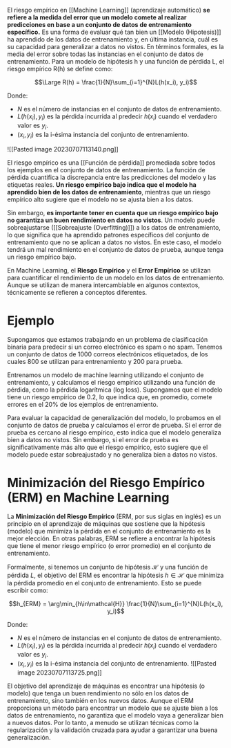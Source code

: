 El riesgo empírico en [[Machine Learning]] (aprendizaje automático) **se refiere a la medida del error que un modelo comete al realizar predicciones en base a un conjunto de datos de entrenamiento específico.** Es una forma de evaluar qué tan bien un [[Modelo (Hipotesis)]] ha aprendido de los datos de entrenamiento y, en última instancia, cuál es su capacidad para generalizar a datos no vistos. En términos formales, es la media del error sobre todas las instancias en el conjunto de datos de entrenamiento. Para un modelo de hipótesis h y una función de pérdida L, el riesgo empírico R(h) se define como:

$$\Large R(h) = \frac{1}{N}\sum_{i=1}^{N}L(h(x_i), y_i)$$

Donde:

- $N$ es el número de instancias en el conjunto de datos de entrenamiento.
- $L(h(x_i), y_i)$ es la pérdida incurrida al predecir $h(x_i)$ cuando el verdadero valor es $y_i$.
- $(x_i, y_i)$ es la i-ésima instancia del conjunto de entrenamiento.

![[Pasted image 20230707113140.png]]

El riesgo empírico es una [[Función de pérdida]] promediada sobre todos los ejemplos en el conjunto de datos de entrenamiento. La función de pérdida cuantifica la discrepancia entre las predicciones del modelo y las etiquetas reales. **Un riesgo empírico bajo indica que el modelo ha aprendido bien de los datos de entrenamiento**, mientras que un riesgo empírico alto sugiere que el modelo no se ajusta bien a los datos.

Sin embargo, **es importante tener en cuenta que un riesgo empírico bajo no garantiza un buen rendimiento en datos no vistos**. Un modelo puede sobreajustarse ([[Sobreajuste (Overfitting)]]) a los datos de entrenamiento, lo que significa que ha aprendido patrones específicos del conjunto de entrenamiento que no se aplican a datos no vistos. En este caso, el modelo tendrá un mal rendimiento en el conjunto de datos de prueba, aunque tenga un riesgo empírico bajo.

En Machine Learning, el **Riesgo Empírico** y el **Error Empírico** se utilizan para cuantificar el rendimiento de un modelo en los datos de entrenamiento. Aunque se utilizan de manera intercambiable en algunos contextos, técnicamente se refieren a conceptos diferentes.

# Ejemplo

Supongamos que estamos trabajando en un problema de clasificación binaria para predecir si un correo electrónico es spam o no spam. Tenemos un conjunto de datos de 1000 correos electrónicos etiquetados, de los cuales 800 se utilizan para entrenamiento y 200 para prueba.

Entrenamos un modelo de machine learning utilizando el conjunto de entrenamiento, y calculamos el riesgo empírico utilizando una función de pérdida, como la pérdida logarítmica (log loss). Supongamos que el modelo tiene un riesgo empírico de 0.2, lo que indica que, en promedio, comete errores en el 20% de los ejemplos de entrenamiento.

Para evaluar la capacidad de generalización del modelo, lo probamos en el conjunto de datos de prueba y calculamos el error de prueba. Si el error de prueba es cercano al riesgo empírico, esto indica que el modelo generaliza bien a datos no vistos. Sin embargo, si el error de prueba es significativamente más alto que el riesgo empírico, esto sugiere que el modelo puede estar sobreajustado y no generaliza bien a datos no vistos.

# Minimización del Riesgo Empírico (ERM) en Machine Learning

La **Minimización del Riesgo Empírico** (ERM, por sus siglas en inglés) es un principio en el aprendizaje de máquinas que sostiene que la hipótesis (modelo) que minimiza la pérdida en el conjunto de entrenamiento es la mejor elección. En otras palabras, ERM se refiere a encontrar la hipótesis que tiene el menor riesgo empírico (o error promedio) en el conjunto de entrenamiento.

Formalmente, si tenemos un conjunto de hipótesis $\mathcal{H}$ y una función de pérdida $L$, el objetivo del ERM es encontrar la hipótesis $h \in \mathcal{H}$ que minimiza la pérdida promedio en el conjunto de entrenamiento. Esto se puede escribir como:

$$h_{ERM} = \arg\min_{h\in\mathcal{H}} \frac{1}{N}\sum_{i=1}^{N}L(h(x_i), y_i)$$

Donde:

- $N$ es el número de instancias en el conjunto de datos de entrenamiento.
- $L(h(x_i), y_i)$ es la pérdida incurrida al predecir $h(x_i)$ cuando el verdadero valor es $y_i$.
- $(x_i, y_i)$ es la i-ésima instancia del conjunto de entrenamiento.
![[Pasted image 20230707113725.png]]

El objetivo del aprendizaje de máquinas es encontrar una hipótesis (o modelo) que tenga un buen rendimiento no sólo en los datos de entrenamiento, sino también en los nuevos datos. Aunque el ERM proporciona un método para encontrar un modelo que se ajuste bien a los datos de entrenamiento, no garantiza que el modelo vaya a generalizar bien a nuevos datos. Por lo tanto, a menudo se utilizan técnicas como la regularización y la validación cruzada para ayudar a garantizar una buena generalización.
